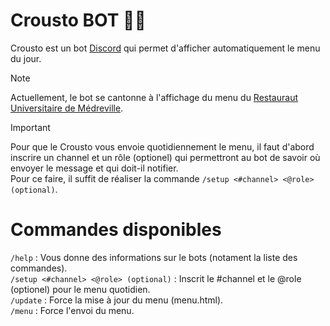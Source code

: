 # Crousto BOT 👨‍🍳
Crousto est un bot [Discord](https://discord.com) qui permet d'afficher automatiquement le menu du jour.

> [!NOTE]
> Actuellement, le bot se cantonne à l'affichage du menu du [Restauraut Universitaire de Médreville](https://www.crous-lorraine.fr/restaurant/resto-u-medreville-2/).

> [!IMPORTANT]  
> Pour que le Crousto vous envoie quotidiennement le menu, il faut d'abord inscrire un channel et un rôle (optionel) qui permettront au bot de savoir où envoyer le message et qui doit-il notifier. </br>
> Pour ce faire, il suffit de réaliser la commande `/setup <#channel> <@role> (optional)`.

# Commandes disponibles
`/help` : Vous donne des informations sur le bots (notament la liste des commandes). </br>
`/setup <#channel> <@role> (optional)` : Inscrit le #channel et le @role (optionel) pour le menu quotidien. </br>
`/update` : Force la mise à jour du menu (menu.html). </br>
`/menu` : Force l'envoi du menu. </br>





